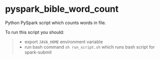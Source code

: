 # pyspark_bible_word_count
Python PySpark script which counts words in file.

To run this script you should:
>- export `JAVA_HOME` environment variable
>- run bash command `sh run_script.sh` which runs bash script for spark-submit

